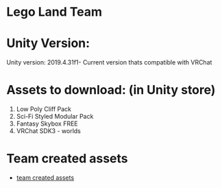 # Lego Land Team

# Unity Version: 
Unity version: 2019.4.31f1- Current version thats compatible with VRChat

# Assets to download: (in Unity store)
1. Low Poly Cliff Pack
2. Sci-Fi Styled Modular Pack
3. Fantasy Skybox FREE
4. VRChat SDK3 - worlds

# Team created assets
* [team created assets](https://github.com/Reality-Fest-LegoLand-Team/Lego-Land-Project/tree/main/Assets/)
